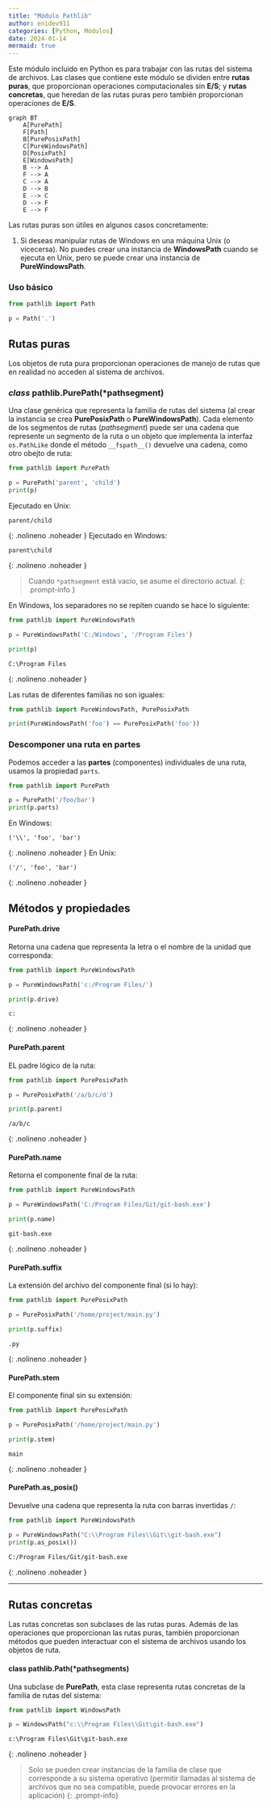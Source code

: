 ```yaml
---
title: "Módulo Pathlib"
author: enidev911
categories: [Python, Módulos]
date: 2024-01-14
mermaid: true
---
```



Este módulo incluido en Python es para trabajar con las rutas del sistema de archivos. Las clases que contiene este módulo se dividen entre **rutas puras**, que proporcionan operaciones computacionales sin **E/S**; y **rutas concretas**, que heredan de las rutas puras pero también proporcionan operaciones de **E/S**.

```mermaid
graph BT
    A[PurePath]
    F[Path]
    B[PurePosixPath]
    C[PureWindowsPath]
    D[PosixPath]
    E[WindowsPath]
    B --> A
    F --> A
    C --> A
    D --> B
    E --> C
    D --> F
    E --> F
```

Las rutas puras son útiles en algunos casos concretamente:

1. Si deseas manipular rutas de Windows en una máquina Unix (o vicecersa). No puedes crear una instancia de **WindowsPath** cuando se ejecuta en Unix, pero se puede crear una instancia de **PureWindowsPath**.

### Uso básico


```py
from pathlib import Path

p = Path('.')
```

## Rutas puras

Los objetos de ruta pura proporcionan operaciones de manejo de rutas que en realidad no acceden al sistema de archivos.


### *class* pathlib.PurePath(\*pathsegment)

Una clase genérica que representa la familia de rutas del sistema (al crear la instancia se crea **PurePosixPath** o **PureWindowsPath**). Cada elemento de los segmentos de rutas (*pathsegment*) puede ser una cadena que represente un segmento de la ruta o un objeto que implementa la interfaz `os.PathLike` donde el método `__fspath__()` devuelve una cadena, como otro obejto de ruta:


```py
from pathlib import PurePath

p = PurePath('parent', 'child')
print(p)
```

Ejecutado en Unix:
```
parent/child
```
{: .nolineno .noheader }
Ejecutado en Windows:
```
parent\child
```
{: .nolineno .noheader }

> Cuando `*pathsegment` está vacío, se asume el directorio actual.
{: .prompt-info }

En Windows, los separadores no se repiten cuando se hace lo siguiente:

```py
from pathlib import PureWindowsPath

p = PureWindowsPath('C:/Windows', '/Program Files')

print(p)
```

```
C:\Program Files
```
{: .nolineno .noheader }

Las rutas de diferentes familias no son iguales:

```py
from pathlib import PureWindowsPath, PurePosixPath

print(PureWindowsPath('foo') == PurePosixPath('foo'))
```

### Descomponer una ruta en partes

Podemos acceder a las **partes** (componentes) individuales de una ruta, usamos la propiedad `parts`.

```py
from pathlib import PurePath

p = PurePath('/foo/bar')
print(p.parts)
```

En Windows:

```
('\\', 'foo', 'bar')
```
{: .nolineno .noheader }
En Unix:

```
('/', 'foo', 'bar')
```
{: .nolineno .noheader }


## Métodos y propiedades


#### PurePath.drive

Retorna una cadena que representa la letra o el nombre de la unidad que corresponda:

```py
from pathlib import PureWindowsPath

p = PureWindowsPath('c:/Program Files/')

print(p.drive)
```

```
c:
```
{: .nolineno .noheader }

#### PurePath.parent

EL padre lógico de la ruta:

```py
from pathlib import PurePosixPath

p = PurePosixPath('/a/b/c/d')

print(p.parent)
```

```
/a/b/c
```
{: .nolineno .noheader }


#### PurePath.name

Retorna el componente final de la ruta:

```py
from pathlib import PureWindowsPath

p = PureWindowsPath('C:/Program Files/Git/git-bash.exe')

print(p.name)
```

```
git-bash.exe
```
{: .nolineno .noheader }


#### PurePath.suffix

La extensión del archivo del componente final (si lo hay):

```py
from pathlib import PurePosixPath

p = PurePosixPath('/home/project/main.py')

print(p.suffix)
```

```
.py
```
{: .nolineno .noheader }

#### PurePath.stem

El componente final sin su extensión:

```py
from pathlib import PurePosixPath

p = PurePosixPath('/home/project/main.py')

print(p.stem)
```

```
main
```
{: .nolineno .noheader }

#### PurePath.as_posix()

Devuelve una cadena que representa la ruta con barras invertidas `/`:

```py
from pathlib import PureWindowsPath

p = PureWindowsPath("C:\\Program Files\\Git\\git-bash.exe")
print(p.as_posix())
```

```
C:/Program Files/Git/git-bash.exe
```
{: .nolineno .noheader }

---

## Rutas concretas

Las rutas concretas son subclases de las rutas puras. Además de las operaciones que proporcionan las rutas puras, también proporcionan métodos que pueden interactuar con el sistema de archivos usando los objetos de ruta.


#### class pathlib.Path(\*pathsegments)

Una subclase de **PurePath**, esta clase representa rutas concretas de la familia de rutas del sistema:

```py
from pathlib import WindowsPath

p = WindowsPath("c:\\Program Files\\Git\git-bash.exe")
```
```
c:\Program Files\Git\git-bash.exe
```
{: .nolineno .noheader }


> Solo se pueden crear instancias de la familia de clase que corresponde a su sistema operativo (permitir llamadas al sistema de archivos que no sea compatible, puede provocar errores en la aplicación)
{: .prompt-info}